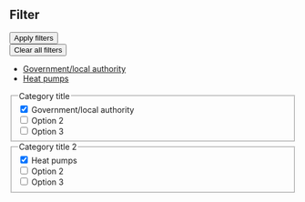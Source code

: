 <div class="filter">

  <div class="filter-header">
    <div class="filter-header-title">
      <h2 class="h4">Filter</h2>
    </div>
    <button type="button" class="btn btn-primary btn-sm">Apply filters</button>
  </div>

  <div class="filter-content">
    <div class="filter-selected">
      <button class="clear-filters link" href="">Clear all filters</button>
      <ul class="filter-tags">
        <li><a class="filter-tag" href="/path/to/remove/this">Government/local authority</a></li>
        <li><a class="filter-tag" href="/path/to/remove/this">Heat pumps</a></li>
      </ul>
    </div>
    <div class="filter-options">
      <div class="form-group">
        <fieldset class="fieldset">
          <legend class="fieldset-legend h6" data-bs-toggle="collapse" data-bs-target="#checkboxes1" aria-expanded="true" aria-controls="collapseExample">Category title</legend>
          <div id="checkboxes1" class="checkboxes show">
            <div class="form-check">
              <input class="form-check-input" type="checkbox" value="1-1" id="cat1-1" checked>
              <label class="form-check-label" for="cat1-1">
                Government/local authority
              </label>
            </div>
            <div class="form-check">
              <input class="form-check-input" type="checkbox" value="1-2" id="cat1-2">
              <label class="form-check-label" for="cat1-2">
                Option 2
              </label>
            </div>
            <div class="form-check">
              <input class="form-check-input" type="checkbox" value="1-3" id="cat1-3">
              <label class="form-check-label" for="cat1-3">
                Option 3
              </label>
            </div>
          </div>
        </fieldset>
      </div>
      <div class="form-group">
        <fieldset class="fieldset">
          <legend class="fieldset-legend h6" data-bs-toggle="collapse" data-bs-target="#checkboxes2" aria-expanded="false" aria-controls="collapseExample">Category title 2</legend>
          <div id="checkboxes2" class="checkboxes collapse">
            <div class="form-check">
              <input class="form-check-input" type="checkbox" value="2-1" id="cat2-1" checked>
              <label class="form-check-label" for="cat2-1">
                Heat pumps
              </label>
            </div>
            <div class="form-check">
              <input class="form-check-input" type="checkbox" value="2-2" id="cat2-2">
              <label class="form-check-label" for="cat2-2">
                Option 2
              </label>
            </div>
            <div class="form-check">
              <input class="form-check-input" type="checkbox" value="2-3" id="cat2-3">
              <label class="form-check-label" for="cat2-3">
                Option 3
              </label>
            </div>
          </div>
        </fieldset>
      </div>
    </div>
  </div>
</div>
